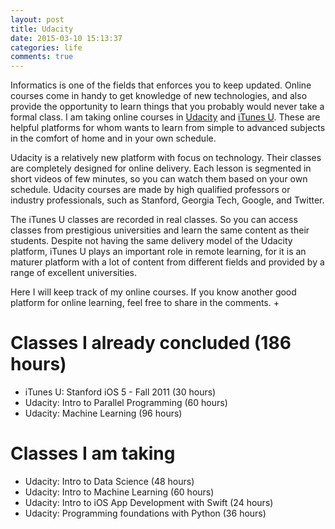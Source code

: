 ```yaml
---
layout: post
title: Udacity
date: 2015-03-10 15:13:37
categories: life
comments: true
---
```


Informatics is one of the fields that enforces you to keep updated. Online courses come in handy to get knowledge of new technologies, and also provide the opportunity to learn things that you probably would never take a formal class. I am taking online courses in [Udacity](https://www.udacity.com/) and [iTunes U](https://www.apple.com/itunes/).  These are helpful platforms for whom wants to learn from simple to advanced subjects in the comfort of home and in your own schedule.

Udacity is a relatively new platform with focus on technology. Their classes are completely designed for online delivery. Each lesson is segmented in short videos of few minutes, so you can watch them based on your own schedule. Udacity courses are made by high qualified professors or industry professionals, such as Stanford, Georgia Tech, Google, and Twitter.

The iTunes U classes are recorded in real classes. So you can access classes from prestigious universities and learn the same content as their students. Despite not having the same delivery model of the Udacity platform, iTunes U plays an important role in remote learning, for it is an maturer platform with a lot of content from different fields and provided by a range of excellent universities.

Here I will keep track of my online courses. If you know another good platform for online learning, feel free to share in the comments. +

# Classes I already concluded (186 hours)
* iTunes U: Stanford iOS 5 - Fall 2011 (30 hours)
* Udacity: Intro to Parallel Programming (60 hours)
* Udacity: Machine Learning (96 hours)

# Classes I am taking
* Udacity: Intro to Data Science (48 hours)
* Udacity: Intro to Machine Learning (60 hours)
* Udacity: Intro to iOS App Development with Swift (24 hours)
* Udacity: Programming foundations with Python (36 hours)
